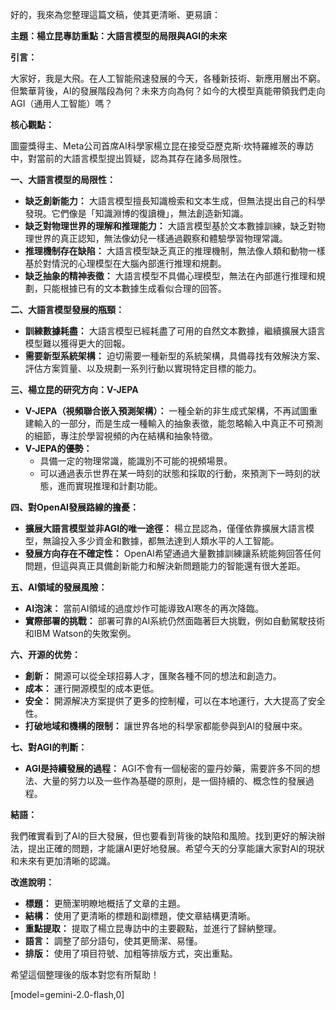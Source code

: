 好的，我來為您整理這篇文稿，使其更清晰、更易讀：

**主題：楊立昆專訪重點：大語言模型的局限與AGI的未來**

**引言：**

大家好，我是大飛。在人工智能飛速發展的今天，各種新技術、新應用層出不窮。但繁華背後，AI的發展階段為何？未來方向為何？如今的大模型真能帶領我們走向AGI（通用人工智能）嗎？

**核心觀點：**

圖靈獎得主、Meta公司首席AI科學家楊立昆在接受亞歷克斯·坎特羅維茨的專訪中，對當前的大語言模型提出質疑，認為其存在諸多局限性。

**一、大語言模型的局限性：**

*   **缺乏創新能力：** 大語言模型擅長知識檢索和文本生成，但無法提出自己的科學發現。它們像是「知識淵博的復讀機」，無法創造新知識。
*   **缺乏對物理世界的理解和推理能力：** 大語言模型基於文本數據訓練，缺乏對物理世界的真正認知，無法像幼兒一樣通過觀察和體驗學習物理常識。
*   **推理機制存在缺陷：** 大語言模型缺乏真正的推理機制，無法像人類和動物一樣基於對情況的心理模型在大腦內部進行推理和規劃。
*   **缺乏抽象的精神表徵：** 大語言模型不具備心理模型，無法在內部進行推理和規劃，只能根據已有的文本數據生成看似合理的回答。

**二、大語言模型發展的瓶頸：**

*   **訓練數據耗盡：** 大語言模型已經耗盡了可用的自然文本數據，繼續擴展大語言模型難以獲得更大的回報。
*   **需要新型系統架構：** 迫切需要一種新型的系統架構，具備尋找有效解決方案、評估方案質量、以及規劃一系列行動以實現特定目標的能力。

**三、楊立昆的研究方向：V-JEPA**

*   **V-JEPA（視頻聯合嵌入預測架構）：** 一種全新的非生成式架構，不再試圖重建輸入的一部分，而是生成一種輸入的抽象表徵，能忽略輸入中真正不可預測的細節，專注於學習視頻的內在結構和抽象特徵。
*   **V-JEPA的優勢：**
    *   具備一定的物理常識，能識別不可能的視頻場景。
    *   可以通過表示世界在某一時刻的狀態和採取的行動，來預測下一時刻的狀態，進而實現推理和計劃功能。

**四、對OpenAI發展路線的擔憂：**

*   **擴展大語言模型並非AGI的唯一途徑：** 楊立昆認為，僅僅依靠擴展大語言模型，無論投入多少資金和數據，都無法達到人類水平的人工智能。
*   **發展方向存在不確定性：** OpenAI希望通過大量數據訓練讓系統能夠回答任何問題，但這與真正具備創新能力和解決新問題能力的智能還有很大差距。

**五、AI領域的發展風險：**

*   **AI泡沫：** 當前AI領域的過度炒作可能導致AI寒冬的再次降臨。
*   **實際部署的挑戰：** 部署可靠的AI系統仍然面臨著巨大挑戰，例如自動駕駛技術和IBM Watson的失敗案例。

**六、开源的优势：**

*   **創新：** 開源可以從全球招募人才，匯聚各種不同的想法和創造力。
*   **成本：** 運行開源模型的成本更低。
*   **安全：** 開源解决方案提供了更多的控制權，可以在本地運行，大大提高了安全性。
*   **打破地域和機構的限制：** 讓世界各地的科學家都能參與到AI的發展中來。

**七、對AGI的判斷：**

*   **AGI是持續發展的過程：** AGI不會有一個秘密的靈丹妙藥，需要許多不同的想法、大量的努力以及一些作為基礎的原則，是一個持續的、概念性的發展過程。

**結語：**

我們確實看到了AI的巨大發展，但也要看到背後的缺陷和風險。找到更好的解決辦法，提出正確的問題，才能讓AI更好地發展。希望今天的分享能讓大家對AI的現狀和未來有更加清晰的認識。

**改進說明：**

*   **標題：** 更簡潔明瞭地概括了文章的主題。
*   **結構：** 使用了更清晰的標題和副標題，使文章結構更清晰。
*   **重點提取：** 提取了楊立昆專訪中的主要觀點，並進行了歸納整理。
*   **語言：** 調整了部分語句，使其更簡潔、易懂。
*   **排版：** 使用了項目符號、加粗等排版方式，突出重點。

希望這個整理後的版本對您有所幫助！

[model=gemini-2.0-flash,0]
